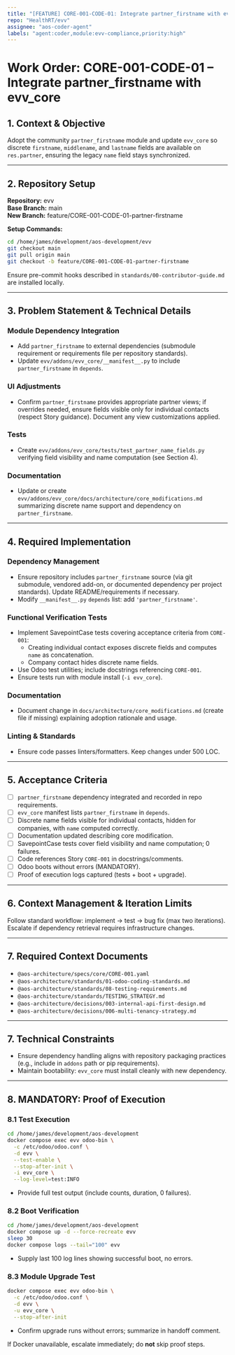 ```yaml
---
title: "[FEATURE] CORE-001-CODE-01: Integrate partner_firstname with evv_core"
repo: "HealthRT/evv"
assignee: "aos-coder-agent"
labels: "agent:coder,module:evv-compliance,priority:high"
---
```

# Work Order: CORE-001-CODE-01 – Integrate partner_firstname with evv_core

## 1. Context & Objective

Adopt the community `partner_firstname` module and update `evv_core` so discrete `firstname`, `middlename`, and `lastname` fields are available on `res.partner`, ensuring the legacy `name` field stays synchronized.

---

## 2. Repository Setup

**Repository:** evv  
**Base Branch:** main  
**New Branch:** feature/CORE-001-CODE-01-partner-firstname

**Setup Commands:**
```bash
cd /home/james/development/aos-development/evv
git checkout main
git pull origin main
git checkout -b feature/CORE-001-CODE-01-partner-firstname
```

Ensure pre-commit hooks described in `standards/00-contributor-guide.md` are installed locally.

---

## 3. Problem Statement & Technical Details

### Module Dependency Integration
- Add `partner_firstname` to external dependencies (submodule requirement or requirements file per repository standards).
- Update `evv/addons/evv_core/__manifest__.py` to include `partner_firstname` in `depends`.

### UI Adjustments
- Confirm `partner_firstname` provides appropriate partner views; if overrides needed, ensure fields visible only for individual contacts (respect Story guidance). Document any view customizations applied.

### Tests
- Create `evv/addons/evv_core/tests/test_partner_name_fields.py` verifying field visibility and name computation (see Section 4).

### Documentation
- Update or create `evv/addons/evv_core/docs/architecture/core_modifications.md` summarizing discrete name support and dependency on `partner_firstname`.

---

## 4. Required Implementation

### Dependency Management
- Ensure repository includes `partner_firstname` source (via git submodule, vendored add-on, or documented dependency per project standards). Update README/requirements if necessary.
- Modify `__manifest__.py` `depends` list: add `'partner_firstname'`.

### Functional Verification Tests
- Implement SavepointCase tests covering acceptance criteria from `CORE-001`:
  - Creating individual contact exposes discrete fields and computes `name` as concatenation.
  - Company contact hides discrete name fields.
- Use Odoo test utilities; include docstrings referencing `CORE-001`.
- Ensure tests run with module install (`-i evv_core`).

### Documentation
- Document change in `docs/architecture/core_modifications.md` (create file if missing) explaining adoption rationale and usage.

### Linting & Standards
- Ensure code passes linters/formatters. Keep changes under 500 LOC.

---

## 5. Acceptance Criteria

- [ ] `partner_firstname` dependency integrated and recorded in repo requirements.
- [ ] `evv_core` manifest lists `partner_firstname` in `depends`.
- [ ] Discrete name fields visible for individual contacts, hidden for companies, with `name` computed correctly.
- [ ] Documentation updated describing core modification.
- [ ] SavepointCase tests cover field visibility and name computation; 0 failures.
- [ ] Code references Story `CORE-001` in docstrings/comments.
- [ ] Odoo boots without errors (MANDATORY).
- [ ] Proof of execution logs captured (tests + boot + upgrade).

---

## 6. Context Management & Iteration Limits

Follow standard workflow: implement → test → bug fix (max two iterations). Escalate if dependency retrieval requires infrastructure changes.

---

## 7. Required Context Documents

- `@aos-architecture/specs/core/CORE-001.yaml`
- `@aos-architecture/standards/01-odoo-coding-standards.md`
- `@aos-architecture/standards/08-testing-requirements.md`
- `@aos-architecture/standards/TESTING_STRATEGY.md`
- `@aos-architecture/decisions/003-internal-api-first-design.md`
- `@aos-architecture/decisions/006-multi-tenancy-strategy.md`

---

## 7. Technical Constraints

- Ensure dependency handling aligns with repository packaging practices (e.g., include in `addons` path or pip requirements).
- Maintain bootability: `evv_core` must install cleanly with new dependency.

---

## 8. MANDATORY: Proof of Execution

### 8.1 Test Execution
```bash
cd /home/james/development/aos-development
docker compose exec evv odoo-bin \
  -c /etc/odoo/odoo.conf \
  -d evv \
  --test-enable \
  --stop-after-init \
  -i evv_core \
  --log-level=test:INFO
```
- Provide full test output (include counts, duration, 0 failures).

### 8.2 Boot Verification
```bash
cd /home/james/development/aos-development
docker compose up -d --force-recreate evv
sleep 30
docker compose logs --tail="100" evv
```
- Supply last 100 log lines showing successful boot, no errors.

### 8.3 Module Upgrade Test
```bash
docker compose exec evv odoo-bin \
  -c /etc/odoo/odoo.conf \
  -d evv \
  -u evv_core \
  --stop-after-init
```
- Confirm upgrade runs without errors; summarize in handoff comment.

If Docker unavailable, escalate immediately; do **not** skip proof steps.


